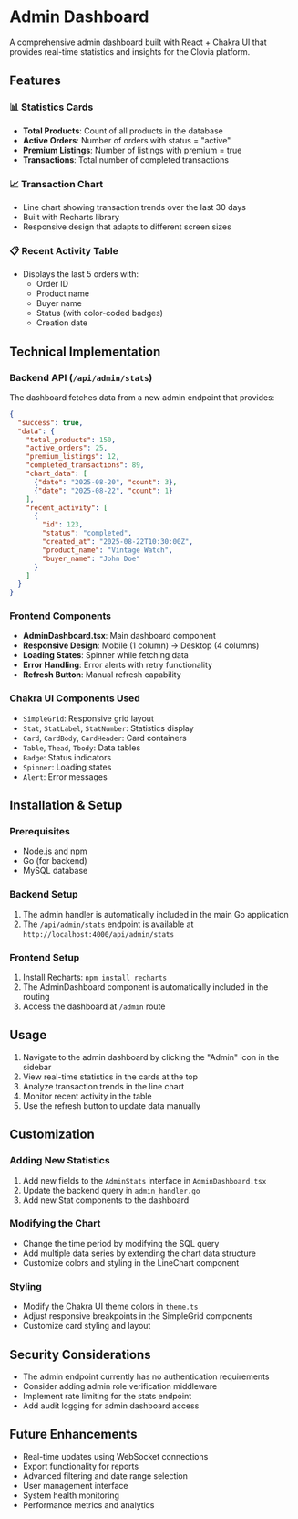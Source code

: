 # Admin Dashboard

A comprehensive admin dashboard built with React + Chakra UI that provides real-time statistics and insights for the Clovia platform.

## Features

### 📊 Statistics Cards
- **Total Products**: Count of all products in the database
- **Active Orders**: Number of orders with status = "active"
- **Premium Listings**: Number of listings with premium = true
- **Transactions**: Total number of completed transactions

### 📈 Transaction Chart
- Line chart showing transaction trends over the last 30 days
- Built with Recharts library
- Responsive design that adapts to different screen sizes

### 📋 Recent Activity Table
- Displays the last 5 orders with:
  - Order ID
  - Product name
  - Buyer name
  - Status (with color-coded badges)
  - Creation date

## Technical Implementation

### Backend API (`/api/admin/stats`)

The dashboard fetches data from a new admin endpoint that provides:

```json
{
  "success": true,
  "data": {
    "total_products": 150,
    "active_orders": 25,
    "premium_listings": 12,
    "completed_transactions": 89,
    "chart_data": [
      {"date": "2025-08-20", "count": 3},
      {"date": "2025-08-22", "count": 1}
    ],
    "recent_activity": [
      {
        "id": 123,
        "status": "completed",
        "created_at": "2025-08-22T10:30:00Z",
        "product_name": "Vintage Watch",
        "buyer_name": "John Doe"
      }
    ]
  }
}
```

### Frontend Components

- **AdminDashboard.tsx**: Main dashboard component
- **Responsive Design**: Mobile (1 column) → Desktop (4 columns)
- **Loading States**: Spinner while fetching data
- **Error Handling**: Error alerts with retry functionality
- **Refresh Button**: Manual refresh capability

### Chakra UI Components Used

- `SimpleGrid`: Responsive grid layout
- `Stat`, `StatLabel`, `StatNumber`: Statistics display
- `Card`, `CardBody`, `CardHeader`: Card containers
- `Table`, `Thead`, `Tbody`: Data tables
- `Badge`: Status indicators
- `Spinner`: Loading states
- `Alert`: Error messages

## Installation & Setup

### Prerequisites
- Node.js and npm
- Go (for backend)
- MySQL database

### Backend Setup
1. The admin handler is automatically included in the main Go application
2. The `/api/admin/stats` endpoint is available at `http://localhost:4000/api/admin/stats`

### Frontend Setup
1. Install Recharts: `npm install recharts`
2. The AdminDashboard component is automatically included in the routing
3. Access the dashboard at `/admin` route

## Usage

1. Navigate to the admin dashboard by clicking the "Admin" icon in the sidebar
2. View real-time statistics in the cards at the top
3. Analyze transaction trends in the line chart
4. Monitor recent activity in the table
5. Use the refresh button to update data manually

## Customization

### Adding New Statistics
1. Add new fields to the `AdminStats` interface in `AdminDashboard.tsx`
2. Update the backend query in `admin_handler.go`
3. Add new Stat components to the dashboard

### Modifying the Chart
- Change the time period by modifying the SQL query
- Add multiple data series by extending the chart data structure
- Customize colors and styling in the LineChart component

### Styling
- Modify the Chakra UI theme colors in `theme.ts`
- Adjust responsive breakpoints in the SimpleGrid components
- Customize card styling and layout

## Security Considerations

- The admin endpoint currently has no authentication requirements
- Consider adding admin role verification middleware
- Implement rate limiting for the stats endpoint
- Add audit logging for admin dashboard access

## Future Enhancements

- Real-time updates using WebSocket connections
- Export functionality for reports
- Advanced filtering and date range selection
- User management interface
- System health monitoring
- Performance metrics and analytics
